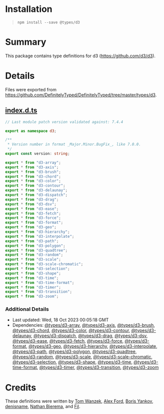 # Installation
> `npm install --save @types/d3`

# Summary
This package contains type definitions for d3 (https://github.com/d3/d3).

# Details
Files were exported from https://github.com/DefinitelyTyped/DefinitelyTyped/tree/master/types/d3.
## [index.d.ts](https://github.com/DefinitelyTyped/DefinitelyTyped/tree/master/types/d3/index.d.ts)
````ts
// Last module patch version validated against: 7.4.4

export as namespace d3;

/**
 * Version number in format _Major.Minor.BugFix_, like 7.0.0.
 */
export const version: string;

export * from "d3-array";
export * from "d3-axis";
export * from "d3-brush";
export * from "d3-chord";
export * from "d3-color";
export * from "d3-contour";
export * from "d3-delaunay";
export * from "d3-dispatch";
export * from "d3-drag";
export * from "d3-dsv";
export * from "d3-ease";
export * from "d3-fetch";
export * from "d3-force";
export * from "d3-format";
export * from "d3-geo";
export * from "d3-hierarchy";
export * from "d3-interpolate";
export * from "d3-path";
export * from "d3-polygon";
export * from "d3-quadtree";
export * from "d3-random";
export * from "d3-scale";
export * from "d3-scale-chromatic";
export * from "d3-selection";
export * from "d3-shape";
export * from "d3-time";
export * from "d3-time-format";
export * from "d3-timer";
export * from "d3-transition";
export * from "d3-zoom";

````

### Additional Details
 * Last updated: Wed, 18 Oct 2023 00:05:18 GMT
 * Dependencies: [@types/d3-array](https://npmjs.com/package/@types/d3-array), [@types/d3-axis](https://npmjs.com/package/@types/d3-axis), [@types/d3-brush](https://npmjs.com/package/@types/d3-brush), [@types/d3-chord](https://npmjs.com/package/@types/d3-chord), [@types/d3-color](https://npmjs.com/package/@types/d3-color), [@types/d3-contour](https://npmjs.com/package/@types/d3-contour), [@types/d3-delaunay](https://npmjs.com/package/@types/d3-delaunay), [@types/d3-dispatch](https://npmjs.com/package/@types/d3-dispatch), [@types/d3-drag](https://npmjs.com/package/@types/d3-drag), [@types/d3-dsv](https://npmjs.com/package/@types/d3-dsv), [@types/d3-ease](https://npmjs.com/package/@types/d3-ease), [@types/d3-fetch](https://npmjs.com/package/@types/d3-fetch), [@types/d3-force](https://npmjs.com/package/@types/d3-force), [@types/d3-format](https://npmjs.com/package/@types/d3-format), [@types/d3-geo](https://npmjs.com/package/@types/d3-geo), [@types/d3-hierarchy](https://npmjs.com/package/@types/d3-hierarchy), [@types/d3-interpolate](https://npmjs.com/package/@types/d3-interpolate), [@types/d3-path](https://npmjs.com/package/@types/d3-path), [@types/d3-polygon](https://npmjs.com/package/@types/d3-polygon), [@types/d3-quadtree](https://npmjs.com/package/@types/d3-quadtree), [@types/d3-random](https://npmjs.com/package/@types/d3-random), [@types/d3-scale](https://npmjs.com/package/@types/d3-scale), [@types/d3-scale-chromatic](https://npmjs.com/package/@types/d3-scale-chromatic), [@types/d3-selection](https://npmjs.com/package/@types/d3-selection), [@types/d3-shape](https://npmjs.com/package/@types/d3-shape), [@types/d3-time](https://npmjs.com/package/@types/d3-time), [@types/d3-time-format](https://npmjs.com/package/@types/d3-time-format), [@types/d3-timer](https://npmjs.com/package/@types/d3-timer), [@types/d3-transition](https://npmjs.com/package/@types/d3-transition), [@types/d3-zoom](https://npmjs.com/package/@types/d3-zoom)

# Credits
These definitions were written by [Tom Wanzek](https://github.com/tomwanzek), [Alex Ford](https://github.com/gustavderdrache), [Boris Yankov](https://github.com/borisyankov), [denisname](https://github.com/denisname), [Nathan Bierema](https://github.com/Methuselah96), and [Fil](https://github.com/Fil).

